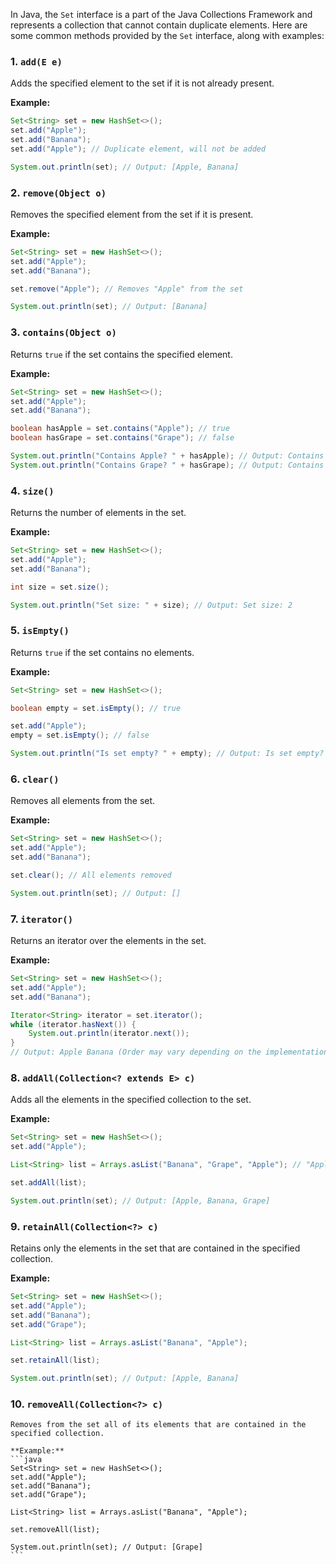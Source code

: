 In Java, the `Set` interface is a part of the Java Collections Framework and represents a collection that cannot contain duplicate elements. Here are some common methods provided by the `Set` interface, along with examples:

### 1. **`add(E e)`**
   Adds the specified element to the set if it is not already present.

   **Example:**
   ```java
   Set<String> set = new HashSet<>();
   set.add("Apple");
   set.add("Banana");
   set.add("Apple"); // Duplicate element, will not be added

   System.out.println(set); // Output: [Apple, Banana]
   ```

### 2. **`remove(Object o)`**
   Removes the specified element from the set if it is present.

   **Example:**
   ```java
   Set<String> set = new HashSet<>();
   set.add("Apple");
   set.add("Banana");
   
   set.remove("Apple"); // Removes "Apple" from the set

   System.out.println(set); // Output: [Banana]
   ```

### 3. **`contains(Object o)`**
   Returns `true` if the set contains the specified element.

   **Example:**
   ```java
   Set<String> set = new HashSet<>();
   set.add("Apple");
   set.add("Banana");

   boolean hasApple = set.contains("Apple"); // true
   boolean hasGrape = set.contains("Grape"); // false

   System.out.println("Contains Apple? " + hasApple); // Output: Contains Apple? true
   System.out.println("Contains Grape? " + hasGrape); // Output: Contains Grape? false
   ```

### 4. **`size()`**
   Returns the number of elements in the set.

   **Example:**
   ```java
   Set<String> set = new HashSet<>();
   set.add("Apple");
   set.add("Banana");

   int size = set.size();

   System.out.println("Set size: " + size); // Output: Set size: 2
   ```

### 5. **`isEmpty()`**
   Returns `true` if the set contains no elements.

   **Example:**
   ```java
   Set<String> set = new HashSet<>();

   boolean empty = set.isEmpty(); // true

   set.add("Apple");
   empty = set.isEmpty(); // false

   System.out.println("Is set empty? " + empty); // Output: Is set empty? false
   ```

### 6. **`clear()`**
   Removes all elements from the set.

   **Example:**
   ```java
   Set<String> set = new HashSet<>();
   set.add("Apple");
   set.add("Banana");

   set.clear(); // All elements removed

   System.out.println(set); // Output: []
   ```

### 7. **`iterator()`**
   Returns an iterator over the elements in the set.

   **Example:**
   ```java
   Set<String> set = new HashSet<>();
   set.add("Apple");
   set.add("Banana");

   Iterator<String> iterator = set.iterator();
   while (iterator.hasNext()) {
       System.out.println(iterator.next());
   }
   // Output: Apple Banana (Order may vary depending on the implementation)
   ```

### 8. **`addAll(Collection<? extends E> c)`**
   Adds all the elements in the specified collection to the set.

   **Example:**
   ```java
   Set<String> set = new HashSet<>();
   set.add("Apple");

   List<String> list = Arrays.asList("Banana", "Grape", "Apple"); // "Apple" is a duplicate

   set.addAll(list);

   System.out.println(set); // Output: [Apple, Banana, Grape]
   ```

### 9. **`retainAll(Collection<?> c)`**
   Retains only the elements in the set that are contained in the specified collection.

   **Example:**
   ```java
   Set<String> set = new HashSet<>();
   set.add("Apple");
   set.add("Banana");
   set.add("Grape");

   List<String> list = Arrays.asList("Banana", "Apple");

   set.retainAll(list);

   System.out.println(set); // Output: [Apple, Banana]
   ```

### 10. **`removeAll(Collection<?> c)`**
    Removes from the set all of its elements that are contained in the specified collection.

    **Example:**
    ```java
    Set<String> set = new HashSet<>();
    set.add("Apple");
    set.add("Banana");
    set.add("Grape");

    List<String> list = Arrays.asList("Banana", "Apple");

    set.removeAll(list);

    System.out.println(set); // Output: [Grape]
    ```
